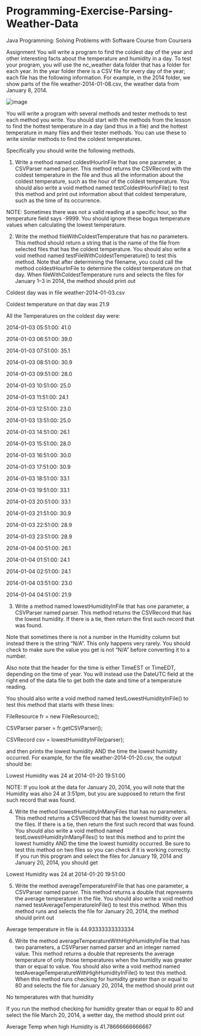 # Programming-Exercise-Parsing-Weather-Data
Java Programming: Solving Problems with Software Course from Coursera


Assignment
You will write a program to find the coldest day of the year and other interesting facts about the temperature and humidity in a day. To test your program, you will use the nc_weather data folder that has a folder for each year. In the year folder there is a CSV file for every day of the year; each file has the following information. For example, in the 2014 folder, we show parts of the file weather-2014-01-08.csv, the weather data from January 8, 2014. 

![image](https://user-images.githubusercontent.com/66659379/194773038-9bb1aed2-68be-45f0-afbe-d650fc430bab.png)

You will write a program with several methods and  tester methods to test each method you write. You should start with the methods from the lesson to find the hottest temperature in a day (and thus in a file) and the hottest temperature in many files and their tester methods. You can use these to write similar methods to find the coldest temperatures.

  

Specifically you should write the following methods. 

1. Write a method named coldestHourInFile that has one parameter, a CSVParser named parser. This method returns the CSVRecord with the coldest temperature in the file and thus all the information about the coldest temperature, such as the hour of the coldest temperature. You should also write a void method named testColdestHourInFile() to test this method and print out information about that coldest temperature, such as the time of its occurrence.

NOTE: Sometimes there was not a valid reading at a specific hour, so the temperature field says -9999. You should ignore these bogus temperature values when calculating the lowest temperature.

  

2. Write the method fileWithColdestTemperature that has no parameters. This method should return a string that is the name of the file from selected files that has the coldest temperature. You should also write a void method named testFileWithColdestTemperature() to test this method. Note that after determining the filename, you could call the method coldestHourInFile to determine the coldest temperature on that day. When fileWithColdestTemperature runs and selects the files for January 1–3 in 2014, the method should print out

Coldest day was in file weather-2014-01-03.csv

Coldest temperature on that day was 21.9

All the Temperatures on the coldest day were:

2014-01-03 05:51:00: 41.0

2014-01-03 06:51:00: 39.0

2014-01-03 07:51:00: 35.1

2014-01-03 08:51:00: 30.9

2014-01-03 09:51:00: 28.0

2014-01-03 10:51:00: 25.0

2014-01-03 11:51:00: 24.1

2014-01-03 12:51:00: 23.0

2014-01-03 13:51:00: 25.0

2014-01-03 14:51:00: 26.1

2014-01-03 15:51:00: 28.0

2014-01-03 16:51:00: 30.0

2014-01-03 17:51:00: 30.9

2014-01-03 18:51:00: 33.1

2014-01-03 19:51:00: 33.1

2014-01-03 20:51:00: 33.1

2014-01-03 21:51:00: 30.9

2014-01-03 22:51:00: 28.9

2014-01-03 23:51:00: 28.9

2014-01-04 00:51:00: 26.1

2014-01-04 01:51:00: 24.1

2014-01-04 02:51:00: 24.1

2014-01-04 03:51:00: 23.0

2014-01-04 04:51:00: 21.9

3. Write a method named lowestHumidityInFile that has one parameter, a CSVParser named parser. This method returns the CSVRecord that has the lowest humidity. If there is a tie, then return the first such record that was found.

Note that sometimes there is not a number in the Humidity column but instead there is the string “N/A”. This only happens very rarely. You should check to make sure the value you get is not “N/A” before converting it to a number.

Also note that the header for the time is either TimeEST or TimeEDT, depending on the time of year. You will instead use the DateUTC field at the right end of the data file to  get both the date and time of a temperature reading.

You should also write a void method named testLowestHumidityInFile() to test this method that starts with these lines:

FileResource fr = new FileResource();

CSVParser parser = fr.getCSVParser();

CSVRecord csv = lowestHumidityInFile(parser);

and then prints the lowest humidity AND the time the lowest humidity occurred. For example, for the file weather-2014-01-20.csv, the output should be:

Lowest Humidity was 24 at 2014-01-20 19:51:00

NOTE: If you look at the data for January 20, 2014, you will note that the Humidity was also 24 at 3:51pm, but you are supposed to return the first such record that was found.

  

4. Write the method lowestHumidityInManyFiles that has no parameters. This method returns a CSVRecord that has the lowest humidity over all the files. If there is a tie, then return the first such record that was found. You should also write a void method named testLowestHumidityInManyFiles() to test this method and to print the lowest humidity AND the time the lowest humidity occurred. Be sure to test this method on two files so you can check if it is working correctly. If you run this program and select the files for January 19, 2014 and January 20, 2014, you should get

Lowest Humidity was 24 at 2014-01-20 19:51:00

5. Write the method averageTemperatureInFile that has one parameter, a CSVParser named parser. This method returns a double that represents the average temperature in the file. You should also write a void method named testAverageTemperatureInFile() to test this method. When this method runs and selects the file for January 20, 2014, the method should print out

Average temperature in file is 44.93333333333334

6. Write the method averageTemperatureWithHighHumidityInFile that has two parameters, a CSVParser named parser and an integer named value. This method returns a double that represents the average temperature of only those temperatures when the humidity was greater than or equal to value. You should also write a void method named testAverageTemperatureWithHighHumidityInFile() to test this method. When this method runs checking for humidity greater than or equal to 80 and selects the file for January 20, 2014, the method should print out

No temperatures with that humidity

If you run the method checking for humidity greater than or equal to 80 and select the file March 20, 2014, a wetter day, the method should print out

Average Temp when high Humidity is 41.78666666666667
